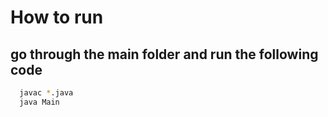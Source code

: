 # How to run

## go through the main folder and run the following code
```bash
  javac *.java
  java Main
```

